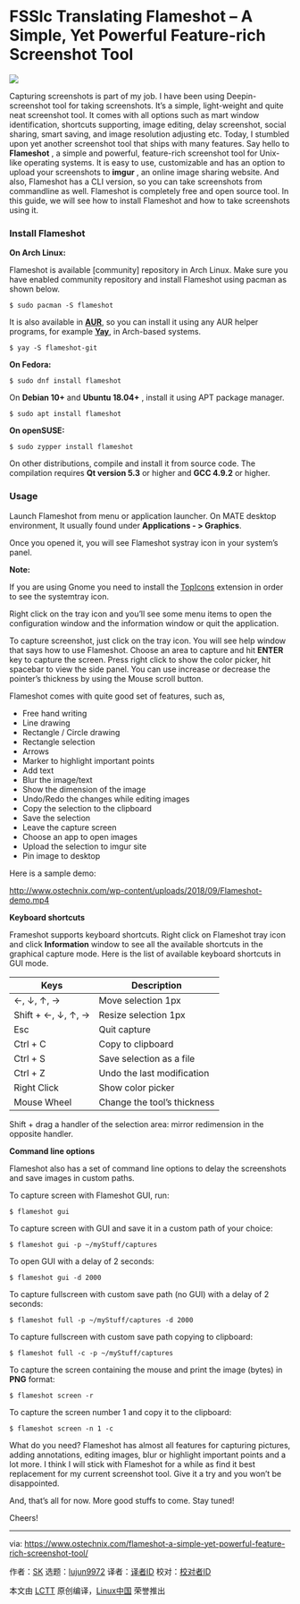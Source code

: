FSSlc Translating
Flameshot – A Simple, Yet Powerful Feature-rich Screenshot Tool
======

![](https://www.ostechnix.com/wp-content/uploads/2018/09/Flameshot-720x340.png)

Capturing screenshots is part of my job. I have been using Deepin-screenshot tool for taking screenshots. It’s a simple, light-weight and quite neat screenshot tool. It comes with all options such as mart window identification, shortcuts supporting, image editing, delay screenshot, social sharing, smart saving, and image resolution adjusting etc. Today, I stumbled upon yet another screenshot tool that ships with many features. Say hello to **Flameshot** , a simple and powerful, feature-rich screenshot tool for Unix-like operating systems. It is easy to use, customizable and has an option to upload your screenshots to **imgur** , an online image sharing website. And also, Flameshot has a CLI version, so you can take screenshots from commandline as well. Flameshot is completely free and open source tool. In this guide, we will see how to install Flameshot and how to take screenshots using it.

### Install Flameshot

**On Arch Linux:**

Flameshot is available [community] repository in Arch Linux. Make sure you have enabled community repository and install Flameshot using pacman as shown below.
```
$ sudo pacman -S flameshot

```

It is also available in [**AUR**][1], so you can install it using any AUR helper programs, for example [**Yay**][2], in Arch-based systems.
```
$ yay -S flameshot-git

```

**On Fedora:**
```
$ sudo dnf install flameshot

```

On **Debian 10+** and **Ubuntu 18.04+** , install it using APT package manager.
```
$ sudo apt install flameshot

```

**On openSUSE:**
```
$ sudo zypper install flameshot

```

On other distributions, compile and install it from source code. The compilation requires **Qt version 5.3** or higher and **GCC 4.9.2** or higher.

### Usage

Launch Flameshot from menu or application launcher. On MATE desktop environment, It usually found under **Applications - > Graphics**.

Once you opened it, you will see Flameshot systray icon in your system’s panel.

**Note:**

If you are using Gnome you need to install the [TopIcons][3] extension in order to see the systemtray icon.

Right click on the tray icon and you’ll see some menu items to open the configuration window and the information window or quit the application.

To capture screenshot, just click on the tray icon. You will see help window that says how to use Flameshot. Choose an area to capture and hit **ENTER** key to capture the screen. Press right click to show the color picker, hit spacebar to view the side panel. You can use increase or decrease the pointer’s thickness by using the Mouse scroll button.

Flameshot comes with quite good set of features, such as,

  * Free hand writing
  * Line drawing
  * Rectangle / Circle drawing
  * Rectangle selection
  * Arrows
  * Marker to highlight important points
  * Add text
  * Blur the image/text
  * Show the dimension of the image
  * Undo/Redo the changes while editing images
  * Copy the selection to the clipboard
  * Save the selection
  * Leave the capture screen
  * Choose an app to open images
  * Upload the selection to imgur site
  * Pin image to desktop



Here is a sample demo:

<http://www.ostechnix.com/wp-content/uploads/2018/09/Flameshot-demo.mp4>

**Keyboard shortcuts**

Frameshot supports keyboard shortcuts. Right click on Flameshot tray icon and click **Information** window to see all the available shortcuts in the graphical capture mode. Here is the list of available keyboard shortcuts in GUI mode.

| Keys                   | Description                  |
|------------------------|------------------------------|
| ←, ↓, ↑, →         | Move selection 1px           |
| Shift + ←, ↓, ↑, → | Resize selection 1px         |
| Esc                    | Quit capture                 |
| Ctrl + C               | Copy to clipboard            |
| Ctrl + S               | Save selection as a file     |
| Ctrl + Z               | Undo the last modification   |
| Right Click            | Show color picker            |
| Mouse Wheel            | Change the tool’s thickness |

Shift + drag a handler of the selection area: mirror redimension in the opposite handler.

**Command line options**

Flameshot also has a set of command line options to delay the screenshots and save images in custom paths.

To capture screen with Flameshot GUI, run:
```
$ flameshot gui

```

To capture screen with GUI and save it in a custom path of your choice:
```
$ flameshot gui -p ~/myStuff/captures

```

To open GUI with a delay of 2 seconds:
```
$ flameshot gui -d 2000

```

To capture fullscreen with custom save path (no GUI) with a delay of 2 seconds:
```
$ flameshot full -p ~/myStuff/captures -d 2000

```

To capture fullscreen with custom save path copying to clipboard:
```
$ flameshot full -c -p ~/myStuff/captures

```

To capture the screen containing the mouse and print the image (bytes) in **PNG** format:
```
$ flameshot screen -r

```

To capture the screen number 1 and copy it to the clipboard:
```
$ flameshot screen -n 1 -c

```

What do you need? Flameshot has almost all features for capturing pictures, adding annotations, editing images, blur or highlight important points and a lot more. I think I will stick with Flameshot for a while as find it best replacement for my current screenshot tool. Give it a try and you won’t be disappointed.

And, that’s all for now. More good stuffs to come. Stay tuned!

Cheers!



--------------------------------------------------------------------------------

via: https://www.ostechnix.com/flameshot-a-simple-yet-powerful-feature-rich-screenshot-tool/

作者：[SK][a]
选题：[lujun9972](https://github.com/lujun9972)
译者：[译者ID](https://github.com/译者ID)
校对：[校对者ID](https://github.com/校对者ID)

本文由 [LCTT](https://github.com/LCTT/TranslateProject) 原创编译，[Linux中国](https://linux.cn/) 荣誉推出

[a]: https://www.ostechnix.com/author/sk/
[1]: https://aur.archlinux.org/packages/flameshot-git
[2]: https://www.ostechnix.com/yay-found-yet-another-reliable-aur-helper/
[3]: https://extensions.gnome.org/extension/1031/topicons/

